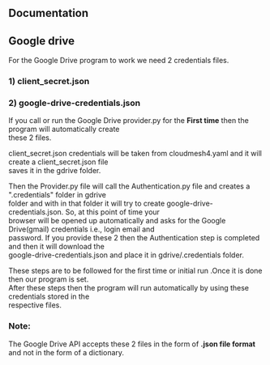 ## Documentation
## Google drive

For the Google Drive program to work we need 2 credentials files. <br />
### 1) client_secret.json  <br />
### 2) google-drive-credentials.json  <br />

If you call or run the Google Drive provider.py for the **First time** then the program will automatically create <br />
these 2 files.<br />


client_secret.json credentials will be taken from cloudmesh4.yaml and it will create a client_secret.json file <br />
saves it in the gdrive folder. <br />

Then the Provider.py file will call the Authentication.py file and creates a ".credentials" folder in gdrive <br />
folder and with in that folder it will try to create google-drive-credentials.json. So, at this point of time your<br />
browser will be opened up automatically and asks for the Google Drive(gmail) credentials i.e., login email and <br />
password. If you provide these 2 then the Authentication step is completed and then it will download the <br />
google-drive-credentials.json and place it in gdrive/.credentials folder. <br />
 
These steps are to be followed for the first time or initial run .Once it is done then our program is set.<br />
After these steps then the program will run automatically by using these credentials stored in the <br />
respective files. <br />

### Note:

The Google Drive API accepts these 2 files in the form of **.json file format** and not in the form of a dictionary.
